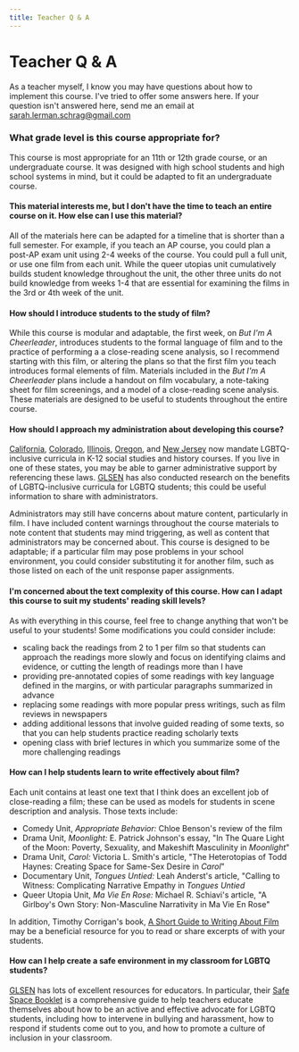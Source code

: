 ```yaml
---
title: Teacher Q & A
---
```

# Teacher Q & A

As a teacher myself, I know you may have questions about how to implement this course. I've tried to offer some answers here. If your question isn't answered here, send me an email at sarah.lerman.schrag@gmail.com

### What grade level is this course appropriate for?

This course is most appropriate for an 11th or 12th grade course, or an undergraduate course. It was designed with high school students and high school systems in mind, but it could be adapted to fit an undergraduate course.

#### This material interests me, but I don't have the time to teach an entire course on it. How else can I use this material?

All of the materials here can be adapted for a timeline that is shorter than a full semester. For example, if you teach an AP course, you could plan a post-AP exam unit using 2-4 weeks of the course. You could pull a full unit, or use one film from each unit. While the queer utopias unit cumulatively builds student knowledge throughout the unit, the other three units do not build knowledge from weeks 1-4 that are essential for examining the films in the 3rd or 4th week of the unit.

#### How should I introduce students to the study of film?

While this course is modular and adaptable, the first week, on *But I'm A Cheerleader*, introduces students to the formal language of film and to the practice of performing a a close-reading scene analysis, so I recommend starting with this film, or altering the plans so that the first film you teach introduces formal elements of film. Materials included in the *But I'm A Cheerleader* plans include a handout on film vocabulary, a note-taking sheet for film screenings, and a model of a close-reading scene analysis. These materials are designed to be useful to students throughout the entire course.  

#### How should I approach my administration about developing this course?

[California](https://en.wikipedia.org/wiki/FAIR_Education_Act), [Colorado](https://www.bustle.com/p/colorado-votes-to-teach-lgbtq-inclusive-curriculum-to-students-in-public-schools-17300826), [Illinois](https://www.equalityillinois.us/%EF%BB%BFlgbtq-inclusive-curriculum-bill-approved-by-illinois-gov-jb-pritzker/), [Oregon](https://www.out.com/news/2019/8/16/heres-every-state-requires-schools-teach-lgbtq-history), and [New Jersey](https://www.nj.com/education/2019/02/nj-schools-will-finally-teach-kids-about-gay-history-heres-what-kids-would-learn.html) now mandate LGBTQ-inclusive curricula in K-12 social studies and history courses. If you live in one of these states, you may be able to garner administrative support by referencing these laws. [GLSEN](https://www.glsen.org/research/lgbtq-inclusive-curriculum) has also conducted research on the benefits of LGBTQ-inclusive curricula for LGBTQ students; this could be useful information to share with administrators.

Administrators may still have concerns about mature content, particularly in film. I have included content warnings throughout the course materials to note content that students may mind triggering, as well as content that administrators may be concerned about. This course is designed to be adaptable; if a particular film may pose problems in your school environment, you could consider substituting it for another film, such as those listed on each of the unit response paper assignments.

#### I'm concerned about the text complexity of this course. How can I adapt this course to suit my students' reading skill levels?

As with everything in this course, feel free to change anything that won't be useful to your students! Some modifications you could consider include:
* scaling back the readings from 2 to 1 per film so that students can approach the readings more slowly and focus on identifying claims and evidence, or cutting the length of readings more than I have
* providing pre-annotated copies of some readings with key language defined in the margins, or with particular paragraphs summarized in advance
* replacing some readings with more popular press writings, such as film reviews in newspapers
* adding additional lessons that involve guided reading of some texts, so that you can help students practice reading scholarly texts
* opening class with brief lectures in which you summarize some of the more challenging readings

#### How can I help students learn to write effectively about film?

Each unit contains at least one text that I think does an excellent job of close-reading a film; these can be used as models for students in scene description and analysis. Those texts include:
* Comedy Unit, *Appropriate Behavior:* Chloe Benson's review of the film
* Drama Unit, *Moonlight:* E. Patrick Johnson's essay, "In The Quare Light of the Moon: Poverty, Sexuality, and Makeshift Masculinity in *Moonlight*"
* Drama Unit, *Carol:* Victoria L. Smith's article, "The Heterotopias of Todd Haynes: Creating Space for Same-Sex Desire in *Carol*"
* Documentary Unit, *Tongues Untied:* Leah Anderst's article, "Calling to Witness: Complicating Narrative Empathy in *Tongues Untied*
* Queer Utopia Unit, *Ma Vie En Rose:* Michael R. Schiavi's article, "A Girlboy's Own Story: Non-Masculine Narrativity in Ma Vie En Rose"

In addition, Timothy Corrigan's book, [A Short Guide to Writing About Film](https://www.pearson.com/us/higher-education/program/Corrigan-Short-Guide-to-Writing-about-Film-A-9th-Edition/PGM332723.html) may be a beneficial resource for you to read or share excerpts of with your students.

#### How can I help create a safe environment in my classroom for LGBTQ students?

[GLSEN](https://www.glsen.org/) has lots of excellent resources for educators. In particular, their [Safe Space Booklet](https://www.glsen.org/sites/default/files/2019-11/GLSEN%20English%20SafeSpace%20Book%20Text%20Updated%202019.pdf) is a comprehensive guide to help teachers educate themselves about how to be an active and effective advocate for LGBTQ students, including how to intervene in bullying and harassment, how to respond if students come out to you, and how to promote a culture of inclusion in your classroom.
